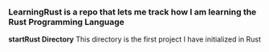 ### LearningRust is a repo that lets me track how I am learning the Rust Programming Language

**startRust Directory**
  This directory is the first project I have initialized in Rust


